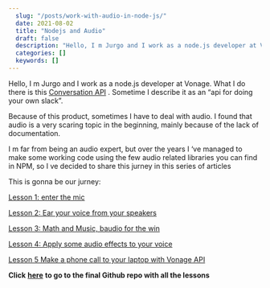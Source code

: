 ```yaml
---
  slug: "/posts/work-with-audio-in-node-js/"
  date: 2021-08-02
  title: "Nodejs and Audio"
  draft: false
  description: "Hello, I m Jurgo and I work as a node.js developer at Vonage. What I do there is this Conversation API . Sometime I describe it as an “api for doing your own slack”. Because of this product…"
  categories: []
  keywords: []
---
```

  
Hello, I m Jurgo and I work as a node.js developer at Vonage. What I do there is this [Conversation API](https://developer.nexmo.com/conversation/overview) . Sometime I describe it as an “api for doing your own slack”.

Because of this product, sometimes I have to deal with audio. I found that audio is a very scaring topic in the beginning, mainly because of the lack of documentation.

I m far from being an audio expert, but over the years I ‘ve managed to make some working code using the few audio related libraries you can find in NPM, so I ve decided to share this jurney in this series of articles

This is gonna be our jurney:

[Lesson 1: enter the mic](https://medium.com/@jurgo.boemo/nodejs-audio-lesson-1-enter-the-mic-9df64d0c1ad3)

[Lesson 2: Ear your voice from your speakers](https://medium.com/p/e3ad98abf044/edit)

[Lesson 3: Math and Music, baudio for the win](https://medium.com/p/a9a8d28ef0a5)

[Lesson 4: Apply some audio effects to your voice](https://medium.com/@jurgo.boemo/lesson-4-apply-some-audio-effects-to-your-voice-617d5a1b714e)

[Lesson 5 Make a phone call to your laptop with Vonage API](https://medium.com/@jurgo.boemo/lesson-5-make-a-phone-call-to-your-laptop-with-vonage-api-a5126c2198be)

**Click** [**here**](https://github.com/jurgob/nodejs_audio_examples) **to go to the final Github repo with all the lessons**
  